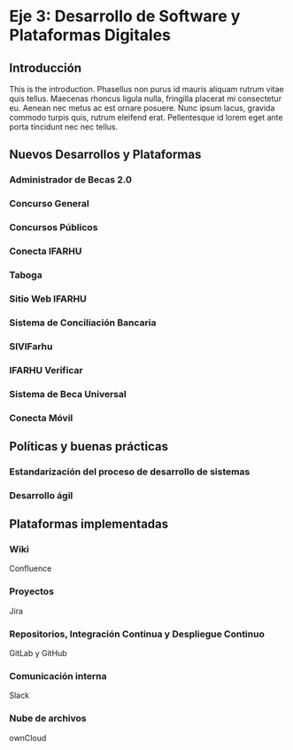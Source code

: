 # Eje 3: Desarrollo de Software y Plataformas Digitales

## Introducción

This is the introduction. Phasellus non purus id mauris aliquam rutrum vitae quis tellus. Maecenas rhoncus ligula nulla, fringilla placerat mi consectetur eu. Aenean nec metus ac est ornare posuere. Nunc ipsum lacus, gravida commodo turpis quis, rutrum eleifend erat. Pellentesque id lorem eget ante porta tincidunt nec nec tellus.

## Nuevos Desarrollos y Plataformas

### Administrador de Becas 2.0

### Concurso General

### Concursos Públicos

### Conecta IFARHU

### Taboga

### Sitio Web IFARHU

### Sistema de Conciliación Bancaria

### SIVIFarhu

### IFARHU Verificar

### Sistema de Beca Universal

### Conecta Móvil


## Políticas y buenas prácticas

### Estandarización del proceso de desarrollo de sistemas

### Desarrollo ágil

## Plataformas implementadas

### Wiki

Confluence

### Proyectos

Jira

### Repositorios, Integración Continua y Despliegue Continuo

GitLab y GitHub

### Comunicación interna

Slack

### Nube de archivos

ownCloud

